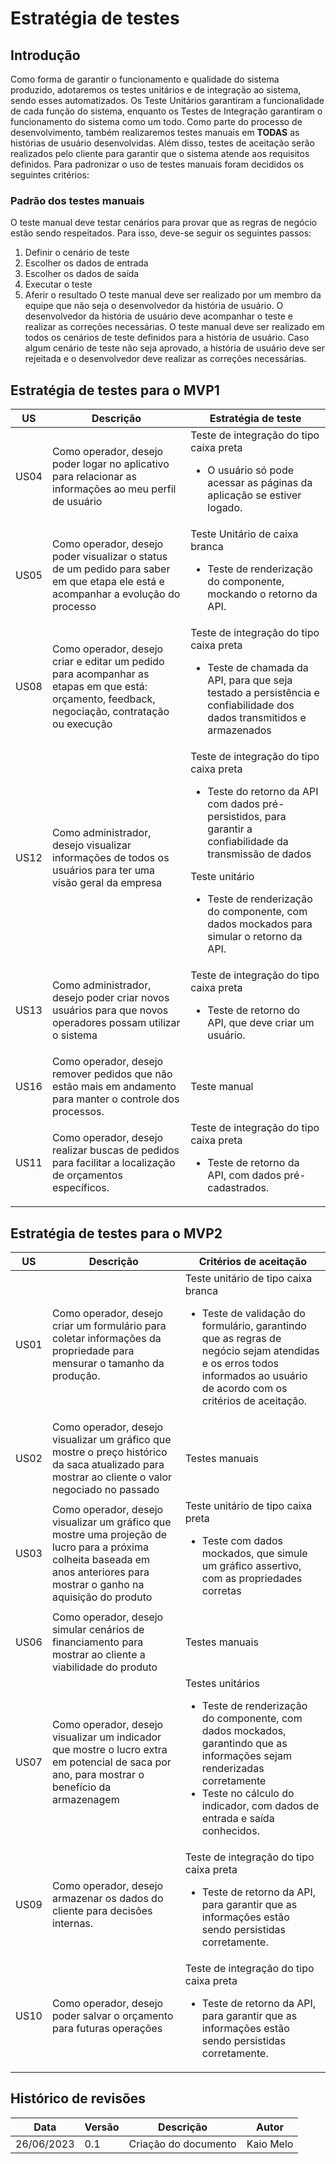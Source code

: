# Estratégia de testes

## Introdução

Como forma de garantir o funcionamento e qualidade do sistema produzido, adotaremos os testes unitários e de integração ao sistema, sendo esses automatizados.
Os Teste Unitários garantiram a funcionalidade de cada função do sistema, enquanto os Testes de Integração garantiram o funcionamento do sistema como um todo. Como parte do processo de desenvolvimento, também realizaremos testes manuais em **TODAS** as histórias de usuário desenvolvidas.
Além disso, testes de aceitação serão realizados pelo cliente para garantir que o sistema atende aos requisitos definidos.
Para padronizar o uso de testes manuais foram decididos os seguintes critérios:

### Padrão dos testes manuais

O teste manual deve testar cenários para provar que as regras de negócio estão sendo respeitados. Para isso, deve-se seguir os seguintes passos:

1. Definir o cenário de teste
2. Escolher os dados de entrada
3. Escolher os dados de saída
4. Executar o teste
5. Aferir o resultado
O teste manual deve ser realizado por um membro da equipe que não seja o desenvolvedor da história de usuário. O desenvolvedor da história de usuário deve acompanhar o teste e realizar as correções necessárias.
O teste manual deve ser realizado em todos os cenários de teste definidos para a história de usuário. Caso algum cenário de teste não seja aprovado, a história de usuário deve ser rejeitada e o desenvolvedor deve realizar as correções necessárias.

## Estratégia de testes para o MVP1

| US   | Descrição                                                                                                                             | Estratégia de teste |
| ---- | ------------------------------------------------------------------------------------------------------------------------------------- | ---- |
| US04  | Como operador, desejo poder logar no aplicativo para relacionar as informações ao meu perfil de usuário                               | Teste de integração do tipo caixa preta <ul><li>O usuário só pode acessar as páginas da aplicação se estiver logado.</li></ul> |
| US05 | Como operador, desejo poder visualizar o status de um pedido para saber em que etapa ele está e acompanhar a evolução do processo                                         | Teste Unitário de caixa branca <ul><li>Teste de renderização do componente, mockando o retorno da API.</li></ul> |
| US08 | Como operador, desejo criar e editar um pedido para acompanhar as etapas em que está: orçamento, feedback, negociação, contratação ou execução | Teste de integração do tipo caixa preta <ul><li>Teste de chamada da API, para que seja testado a persistência e confiabilidade dos dados transmitidos e armazenados</li></ul>|
| US12 | Como administrador, desejo visualizar informações de todos os usuários para ter uma visão geral da empresa                            | Teste de integração do tipo caixa preta <ul><li>Teste do retorno da API com dados pré-persistidos, para garantir a confiabilidade da transmissão de dados</li></ul> Teste unitário <ul><li>Teste de renderização do componente, com dados mockados para simular o retorno da API. </li></ul>|
| US13 | Como administrador, desejo poder criar novos usuários para que novos operadores possam utilizar o sistema                             | Teste de integração do tipo caixa preta <ul><li>Teste de retorno do API, que deve criar um usuário.</li></ul>|
| US16 | Como operador, desejo remover pedidos que não estão mais em andamento para manter o controle dos processos.                                                                | Teste manual  |
| US11 | Como operador, desejo realizar buscas de pedidos para facilitar a localização de orçamentos específicos.                                                                     | Teste de integração do tipo caixa preta <ul><li>Teste de retorno da API, com dados pré-cadastrados.</li></ul> |

## Estratégia de testes para o MVP2

| US    | Descrição                                                                                                                                                                                                                                  | Critérios de aceitação                                                                                                                                                                                                                                                                                                                                                                                                                                                                                                                                                                                                                 |
| ---- | ------------------------------------------------------------------------------------------------------------------------------------- | ---- |
| US01   | Como operador, desejo criar um formulário para coletar informações da propriedade para mensurar o tamanho da produção.                                                                                                                     | Teste unitário de tipo caixa branca <ul><li>Teste de validação do formulário, garantindo que as regras de negócio sejam atendidas e os erros todos informados ao usuário de acordo com os critérios de aceitação.</li></ul>                                                                                                                                      |
| US02 | Como operador, desejo visualizar um gráfico que mostre o preço histórico da saca atualizado para mostrar ao cliente o valor negociado no passado                                                                                           | Testes manuais |
| US03 | Como operador, desejo visualizar um gráfico que mostre uma projeção de lucro para a próxima colheita baseada em anos anteriores para mostrar o ganho na aquisição do produto | Teste unitário de tipo caixa preta <ul><li>Teste com dados mockados, que simule um gráfico assertivo, com as propriedades corretas</li></ul> |
| US06 | Como operador, desejo simular cenários de financiamento para mostrar ao cliente a viabilidade do produto                                                                     | Testes manuais |                                                                                                                                                                                                                                            |
| US07 | Como operador, desejo visualizar um indicador que mostre o lucro extra em potencial de saca por ano, para mostrar o benefício da armazenagem                                 | Testes unitários <ul><li>Teste de renderização do componente, com dados mockados, garantindo que as informações sejam renderizadas corretamente</li><li>Teste no cálculo do indicador, com dados de entrada e saída conhecidos.</li></ul>                                                                                                                                                                                                                                                                                                                                               |
| US09  | Como operador, desejo armazenar os dados do cliente para decisões internas.                                                                                                                                                                | Teste de integração do tipo caixa preta <ul><li>Teste de retorno da API, para garantir que as informações estão sendo persistidas corretamente.</li></ul>
| US10 | Como operador, desejo poder salvar o orçamento para futuras operações                                                                 | Teste de integração do tipo caixa preta <ul><li>Teste de retorno da API, para garantir que as informações estão sendo persistidas corretamente.</li></ul> |

## Histórico de revisões

| Data       | Versão | Descrição                                         | Autor                                                    |
| ---------- | ------ | ------------------------------------------------- | -------------------------------------------------------- |
| 26/06/2023 | 0.1    | Criação do documento                              | Kaio Melo|
